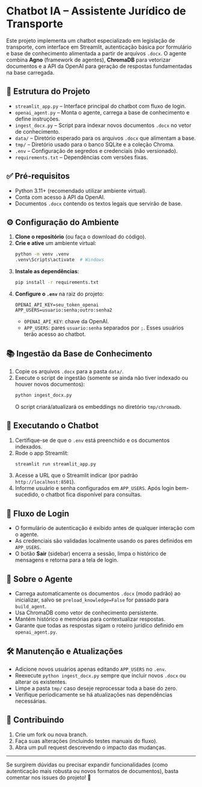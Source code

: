 # Chatbot IA – Assistente Jurídico de Transporte

Este projeto implementa um chatbot especializado em legislação de transporte, com interface em Streamlit, autenticação básica por formulário e base de conhecimento alimentada a partir de arquivos `.docx`. O agente combina **Agno** (framework de agentes), **ChromaDB** para vetorizar documentos e a API da OpenAI para geração de respostas fundamentadas na base carregada.

## 📁 Estrutura do Projeto
- `streamlit_app.py` – Interface principal do chatbot com fluxo de login.
- `openai_agent.py` – Monta o agente, carrega a base de conhecimento e define instruções.
- `ingest_docx.py` – Script para indexar novos documentos `.docx` no vetor de conhecimento.
- `data/` – Diretório esperado para os arquivos `.docx` que alimentam a base.
- `tmp/` – Diretório usado para o banco SQLite e a coleção Chroma.
- `.env` – Configuração de segredos e credenciais (não versionado).
- `requirements.txt` – Dependências com versões fixas.

## ✅ Pré-requisitos
- Python 3.11+ (recomendado utilizar ambiente virtual).
- Conta com acesso à API da OpenAI.
- Documentos `.docx` contendo os textos legais que servirão de base.

## ⚙️ Configuração do Ambiente
1. **Clone o repositório** (ou faça o download do código).
2. **Crie e ative** um ambiente virtual:
   ```bash
   python -m venv .venv
   .venv\Scripts\activate  # Windows
   ```
3. **Instale as dependências**:
   ```bash
   pip install -r requirements.txt
   ```
4. **Configure o `.env`** na raiz do projeto:
   ```env
   OPENAI_API_KEY=seu_token_openai
   APP_USERS=usuario:senha;outro:senha2
   ```
   - `OPENAI_API_KEY`: chave da OpenAI.
   - `APP_USERS`: pares `usuario:senha` separados por `;`. Esses usuários terão acesso ao chatbot.

## 📚 Ingestão da Base de Conhecimento
1. Copie os arquivos `.docx` para a pasta `data/`.
2. Execute o script de ingestão (somente se ainda não tiver indexado ou houver novos documentos):
   ```bash
   python ingest_docx.py
   ```
   O script criará/atualizará os embeddings no diretório `tmp/chromadb`.

## 💬 Executando o Chatbot
1. Certifique-se de que o `.env` está preenchido e os documentos indexados.
2. Rode o app Streamlit:
   ```bash
   streamlit run streamlit_app.py
   ```
3. Acesse a URL que o Streamlit indicar (por padrão `http://localhost:8501`).
4. Informe usuário e senha configurados em `APP_USERS`. Após login bem-sucedido, o chatbot fica disponível para consultas.

## 🔐 Fluxo de Login
- O formulário de autenticação é exibido antes de qualquer interação com o agente.
- As credenciais são validadas localmente usando os pares definidos em `APP_USERS`.
- O botão **Sair** (sidebar) encerra a sessão, limpa o histórico de mensagens e retorna para a tela de login.

## 🧠 Sobre o Agente
- Carrega automaticamente os documentos `.docx` (modo padrão) ao inicializar, salvo se `preload_knowledge=False` for passado para `build_agent`.
- Usa ChromaDB como vetor de conhecimento persistente.
- Mantém histórico e memórias para contextualizar respostas.
- Garante que todas as respostas sigam o roteiro jurídico definido em `openai_agent.py`.

## 🛠️ Manutenção e Atualizações
- Adicione novos usuários apenas editando `APP_USERS` no `.env`.
- Reexecute `python ingest_docx.py` sempre que incluir novos `.docx` ou alterar os existentes.
- Limpe a pasta `tmp/` caso deseje reprocessar toda a base do zero.
- Verifique periodicamente se há atualizações nas dependências necessárias.

## 🤝 Contribuindo
1. Crie um fork ou nova branch.
2. Faça suas alterações (incluindo testes manuais do fluxo).
3. Abra um pull request descrevendo o impacto das mudanças.

---

Se surgirem dúvidas ou precisar expandir funcionalidades (como autenticação mais robusta ou novos formatos de documentos), basta comentar nos issues do projeto! 🚀
